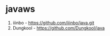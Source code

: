 # javaws
1. iiinbo - https://github.com/iiinbo/java.git
2. Dungkool - https://github.com/Dungkool/java
